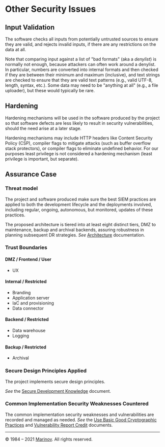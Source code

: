 # Other Security Issues

## Input Validation

The software checks all inputs from potentially untrusted sources to ensure they are valid, and rejects invalid inputs, if there are any restrictions on the data at all.

Note that comparing input against a list of "bad formats" (aka a *denylist*) is normally not enough, because attackers can often work around a denylist. In particular, numbers are converted into internal formats and then checked if they are between their minimum and maximum (inclusive), and text strings are checked to ensure that they are valid text patterns (e.g., valid UTF-8, length, syntax, etc.). Some data may need to be "anything at all" (e.g., a file uploader), but these would typically be rare.

## Hardening

Hardening mechanisms will be used in the software produced by the project so that software defects are less likely to result in security vulnerabilities, should the need arise at a later stage.

Hardening mechanisms may include HTTP headers like Content Security Policy (CSP), compiler flags to mitigate attacks (such as buffer overflow stack protectors), or compiler flags to eliminate undefined behavior. For our purposes least privilege is not considered a hardening mechanism (least privilege is important, but separate).

## Assurance Case

### Threat model

The project and software produced make sure the best SIEM practices are applied to both the development lifecycle and the deployments involved, including regular, ongoing, autonomous, but monitored, updates of these practices.

The proposed architecture is tiered into at least eight distinct tiers, DMZ to maintenance, backup and archival backends, assuring robustness in planning subsequent DR strategies. *See* [Architecture](https://github.com/Yrkki/cv-generator-fe/blob/master/src/assets/process/documentation_architecture.md "Architecture") documentation.

### Trust Boundaries

#### DMZ / Frontend / User

* UX

#### Internal / Restricted

* Branding
* Application server
* IaC and provisioning
* Data connector

#### Backend / Restricted

* Data warehouse
* Logging

#### Backup / Restricted

* Archival

### Secure Design Principles Applied

The project implements secure design principles.

*See* the [Secure Development Knowledge](https://github.com/Yrkki/cv-generator-fe/blob/master/src/assets/process/secure_design.md "Secure Development Knowledge") document.

### Common Implementation Security Weaknesses Countered

The common implementation security weaknesses and vulnerabilities are recorded and managed as needed. *See* the [Use Basic Good Cryptographic Practices](https://github.com/Yrkki/cv-generator-fe/blob/master/src/assets/process/secure_crypto.md "Use Basic Good Cryptographic Practices") and [Vulnerability Report Credit](https://github.com/Yrkki/cv-generator-fe/blob/master/src/assets/process/vulnerability_response_process.md "Vulnerability Report Credit") documents.

---

© 1984 – 2021 [Marinov](http://marinov.ml "Marinov"). All rights reserved.
